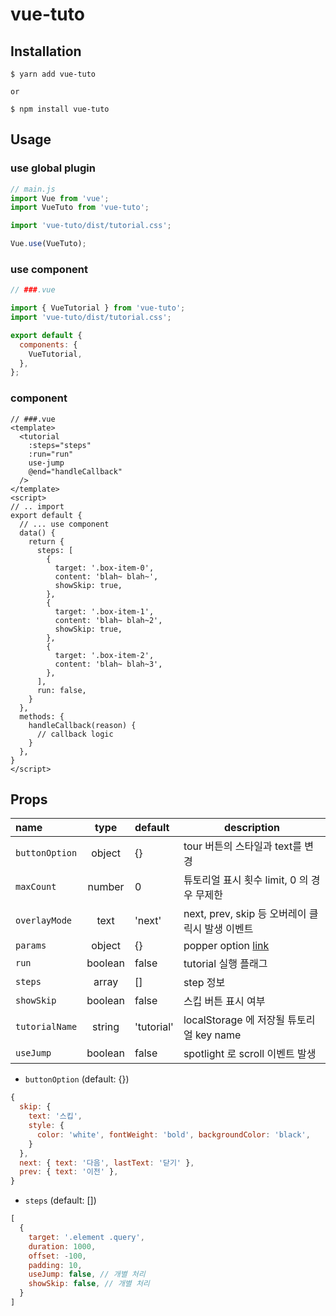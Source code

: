 # vue-tuto

## Installation

```
$ yarn add vue-tuto

or

$ npm install vue-tuto
```

## Usage
### use global plugin
```js
// main.js
import Vue from 'vue';
import VueTuto from 'vue-tuto';

import 'vue-tuto/dist/tutorial.css';

Vue.use(VueTuto);
```

### use component
```js
// ###.vue

import { VueTutorial } from 'vue-tuto';
import 'vue-tuto/dist/tutorial.css';

export default {
  components: {
    VueTutorial,
  },
};
```

### component
```vue
// ###.vue
<template>
  <tutorial
    :steps="steps"
    :run="run"
    use-jump
    @end="handleCallback"
  />
</template>
<script>
// .. import
export default {
  // ... use component
  data() {
    return {
      steps: [
        {
          target: '.box-item-0',
          content: 'blah~ blah~',
          showSkip: true,
        },
        {
          target: '.box-item-1',
          content: 'blah~ blah~2',
          showSkip: true,
        },
        {
          target: '.box-item-2',
          content: 'blah~ blah~3',
        },
      ],
      run: false,
    }
  },
  methods: {
    handleCallback(reason) {
      // callback logic
    }
  },
}
</script>
```

## Props

name                | type               | default                    | description
:------------------ | :----------------: | :------------------------- | ----------------------------------------------------------------
`buttonOption`      | object             | {}                         | tour 버튼의 스타일과 text를 변경
`maxCount`          | number             | 0                          | 튜토리얼 표시 횟수 limit, 0 의 경우 무제한
`overlayMode`       | text               | 'next'                     | next, prev, skip 등 오버레이 클릭시 발생 이벤트
`params`            | object             | {}                         | popper option [link](https://popper.js.org/docs/v2/utils/detect-overflow/#options)
`run`               | boolean            | false                      | tutorial 실행 플래그
`steps`             | array              | []                         | step 정보
`showSkip`          | boolean            | false                      | 스킵 버튼 표시 여부
`tutorialName`      | string             | 'tutorial'                 | localStorage 에 저장될 튜토리얼 key name
`useJump`           | boolean            | false                      | spotlight 로 scroll 이벤트 발생


* `buttonOption` (default: {})

```js
{
  skip: {
    text: '스킵',
    style: {
      color: 'white', fontWeight: 'bold', backgroundColor: 'black',
    }
  },
  next: { text: '다음', lastText: '닫기' },
  prev: { text: '이전' },
}
```

* `steps` (default: [])

```js
[
  {
    target: '.element .query',
    duration: 1000,
    offset: -100,
    padding: 10,
    useJump: false, // 개별 처리
    showSkip: false, // 개별 처리
  }
]
```
